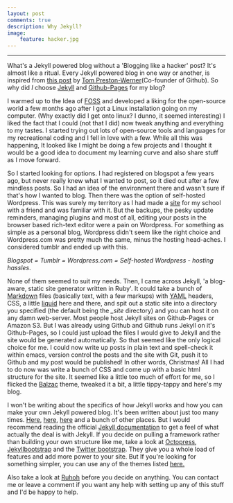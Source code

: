 ```yaml
---
layout: post
comments: true
description: Why Jekyll?
image:
    feature: hacker.jpg
---
```



---

What's a Jekyll powered blog without a 'Blogging like a hacker' post?
It's almost like a ritual. Every Jekyll powered blog in one way or
another, is inspired from [this post](http://tom.preston-werner.com/2008/11/17/blogging-like-a-hacker.html)
by [Tom Preston-Werner](http://en.wikipedia.org/wiki/Tom_Preston-Werner)(Co-founder of Github).
So why did *I* choose [Jekyll]() and [Github-Pages]() for my blog?


I warmed up to the Idea of [FOSS](http://en.wikipedia.org/wiki/Free_and_open-source_software)
and developed a liking for the open-source world a few months ago
after I got a Linux installation going on my computer.
(Why exactly did I get onto linux? I dunno, it seemed interesting)
I liked the fact that I could (not that I did) now
tweak anything and everything to my tastes. I started trying out lots of
open-source tools and languages for my recreational coding and I fell in love with a few.
While all this was happening, It looked like I might be doing a few projects
and I thought it would be a good idea to document my learning curve and also share stuff as I move
forward.


So I started looking for options. I had registered on blogspot a few years ago,
but never really knew what I wanted to
post, so it died out after a few mindless posts. So I had an idea of the
environment there and wasn't sure if that's
how I wanted to blog. Then there was the option of self-hosted Wordpress.
This was surely my territory as I had made
a [site](http://www.sjpu.com) for my school with a friend and was familiar with it.
But the backups, the pesky update reminders, managing plugins and most of all, editing your posts in the
browser based rich-text editor were a pain on Wordpress. For something as simple
as a personal blog, Wordpress didn't seem like the right choice
and Wordpress.com was pretty much the same, minus the hosting head-aches.
I considered tumblr and ended up with this.

*Blogspot = Tumblr = Wordpress.com = Self-hosted Wordpress - hosting hassles*.



None of them seemed to suit my needs.
Then, I came across Jekyll, 'a blog-aware, static site generator
written in Ruby'. It could take a bunch of [Markdown](http://daringfireball.net/projects/markdown/)
files (basically text, with a few markups) with
[YAML](http://www.yaml.org/) headers,
CSS, a little [liquid](http://liquidmarkup.org/)  here and there,
and spit out a static site into a directory you specified (the default
being the *_site* directory) and you can host it on any
damn web-server. Most people host Jekyll sites  on Github-Pages or
Amazon S3. But I was already using Github and Github runs Jekyll on it's Github-Pages, so I
could just upload the files I would give to Jekyll and the site would
be generated automatically. So that seemed like the only logical
choice for me. I could now write up posts in plain text and spell-check it within
emacs,  version control the posts and the site with Git, push it to
Github and my post would be published!  In other words, Christmas!
All I had to do now was write a bunch of CSS and come up
with a basic html structure for the site. It seemed like a little too much
of effort for me, so I flicked the
[Balzac](https://github.com/ColeTownsend/Balzac-for-Jekyll) theme,
tweaked it a bit, a little tippy-tappy and here's my blog.


I won't be writing about the specifics of how Jekyll works and how you can make your own Jekyll powered blog.
It's been written about just too many times. [Here](http://erjjones.github.io/blog/How-I-built-my-blog-in-one-day/),
[here](http://matthodan.com/2012/10/27/how-to-create-a-blog-with-jekyll.html‎),
[here](http://www.andrewmunsell.com/tutorials/jekyll-by-example/index.html)
and a bunch of other places. But I would recommend reading the
official  [Jekyll documentation](http://jekyllrb.com/docs/home/) to get a feel
of what actually the deal is with Jekyll. If you decide on pulling a framework rather than building
your own structure like me, take a look at
[Octopress](http://octopress.org),  [Jekyllbootstrap](http://jekyllbootstrap.com/) and the
[Twitter bootstrap](http://getbootstrap.com/‎). They give you a whole
load of features and add more power to your site. But If you're
looking for something simpler, you can use any of the themes listed
[here.](http://jekyllthemes.org/themes/balzac)

Also take a look at [Ruhoh](http://ruhoh.com/‎) before you decide on anything.
You can contact me or leave a comment if you want any help with setting up any of this stuff and I'd
be happy to help.





